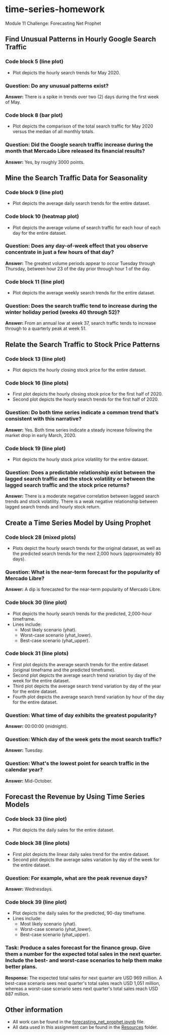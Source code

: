 # time-series-homework
Module 11 Challenge: Forecasting Net Prophet

## Find Unusual Patterns in Hourly Google Search Traffic
### Code block 5 (line plot)
- Plot depicts the hourly search trends for May 2020.

### Question: Do any unusual patterns exist?
**Answer:** There is a spike in trends over two (2) days during the first week of May.

### Code block 8 (bar plot)
- Plot depicts the comparison of the total search traffic for May 2020 versus the median of all monthly totals.

### Question: Did the Google search traffic increase during the month that Mercado Libre released its financial results?
**Answer:** Yes, by roughly 3000 points.

## Mine the Search Traffic Data for Seasonality

### Code block 9 (line plot)
- Plot depicts the average daily search trends for the entire dataset.

### Code block 10 (heatmap plot)
- Plot depicts the average volume of search traffic for each hour of each day for the entire dataset.

### Question: Does any day-of-week effect that you observe concentrate in just a few hours of that day?
**Answer:** The greatest volume periods appear to occur Tuesday through Thursday, between hour 23 of the day prior through hour 1 of the day.

### Code block 11 (line plot)
- Plot depicts the average weekly search trends for the entire dataset.

### Question: Does the search traffic tend to increase during the winter holiday period (weeks 40 through 52)?
**Answer:** From an annual low at week 37, search traffic tends to increase through to a quarterly peak at week 51.

## Relate the Search Traffic to Stock Price Patterns

### Code block 13 (line plot)
- Plot depicts the hourly closing stock price for the entire dataset.

### Code block 16 (line plots)
- First plot depicts the hourly closing stock price for the first half of 2020.
- Second plot depicts the hourly search trends for the first half of 2020.

### Question: Do both time series indicate a common trend that’s consistent with this narrative?
**Answer:** Yes. Both time series indicate a steady increase following the market drop in early March, 2020.

### Code block 19 (line plot)
- Plot depicts the hourly stock price volatility for the entire dataset.

### Question: Does a predictable relationship exist between the lagged search traffic and the stock volatility or between the lagged search traffic and the stock price returns?
**Answer:** There is a moderate negative correlation between lagged search trends and stock volatility. There is a weak negative relationship between lagged search trends and hourly stock return.

## Create a Time Series Model by Using Prophet

### Code block 28 (mixed plots)
- Plots depict the hourly search trends for the original dataset, as well as the predicted search trends for the next 2,000 hours (approximately 80 days).

### Question: What is the near-term forecast for the popularity of Mercado Libre?
**Answer:** A dip is forecasted for the near-term popularity of Mercado Libre.

### Code block 30 (line plot)
- Plot depicts the hourly search trends for the predicted, 2,000-hour timeframe.
- Lines include:
  - Most likely scenario (yhat).
  - Worst-case scenario (yhat_lower).
  - Best-case scenario (yhat_upper).

### Code block 31 (line plots)
- First plot depicts the average search trends for the entire dataset (original timeframe and the predicted timeframe).
- Second plot depicts the average search trend variation by day of the week for the entire dataset.
- Third plot depicts the average search trend variation by day of the year for the entire dataset.
- Fourth plot depicts the average search trend variation by hour of the day for the entire dataset.

### Question: What time of day exhibits the greatest popularity?
**Answer:** 00:00:00 (midnight).

### Question: Which day of the week gets the most search traffic?
**Answer:** Tuesday.

### Question: What's the lowest point for search traffic in the calendar year?
**Answer:** Mid-October.

## Forecast the Revenue by Using Time Series Models

### Code block 33 (line plot)
- Plot depicts the daily sales for the entire dataset.

### Code block 38 (line plots)
- First plot depicts the linear daily sales trend for the entire dataset.
- Second plot depicts the average sales variation by day of the week for the entire dataset.

### Question: For example, what are the peak revenue days?
**Answer:** Wednesdays.

### Code block 39 (line plot)
- Plot depicts the daily sales for the predicted, 90-day timeframe.
- Lines include:
  - Most likely scenario (yhat).
  - Worst-case scenario (yhat_lower).
  - Best-case scenario (yhat_upper).

### Task: Produce a sales forecast for the finance group. Give them a number for the expected total sales in the next quarter. Include the best- and worst-case scenarios to help them make better plans.
**Response:** The expected total sales for next quarter are USD 969 million. A best-case scenario sees next quarter's total sales reach USD 1,051 million, whereas a worst-case scenario sees next quarter's total sales reach USD 887 million.

## Other information
- All work can be found in the [forecasting_net_prophet.ipynb](https://github.com/julianritchey/time-series-homework/blob/main/forecasting_net_prophet.ipynb) file.
- All data used in this assignment can be found in the [Resources](https://github.com/julianritchey/time-series-homework/tree/main/Resources) folder.